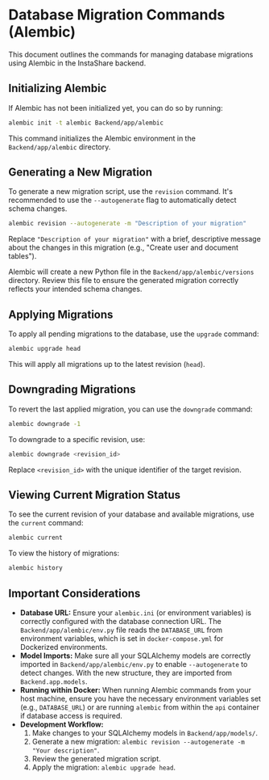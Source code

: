 # Database Migration Commands (Alembic)

This document outlines the commands for managing database migrations using Alembic in the InstaShare backend.

## Initializing Alembic

If Alembic has not been initialized yet, you can do so by running:

```bash
alembic init -t alembic Backend/app/alembic
```
This command initializes the Alembic environment in the `Backend/app/alembic` directory.

## Generating a New Migration

To generate a new migration script, use the `revision` command. It's recommended to use the `--autogenerate` flag to automatically detect schema changes.

```bash
alembic revision --autogenerate -m "Description of your migration"
```

Replace `"Description of your migration"` with a brief, descriptive message about the changes in this migration (e.g., "Create user and document tables").

Alembic will create a new Python file in the `Backend/app/alembic/versions` directory. Review this file to ensure the generated migration correctly reflects your intended schema changes.

## Applying Migrations

To apply all pending migrations to the database, use the `upgrade` command:

```bash
alembic upgrade head
```

This will apply all migrations up to the latest revision (`head`).

## Downgrading Migrations

To revert the last applied migration, you can use the `downgrade` command:

```bash
alembic downgrade -1
```

To downgrade to a specific revision, use:

```bash
alembic downgrade <revision_id>
```

Replace `<revision_id>` with the unique identifier of the target revision.

## Viewing Current Migration Status

To see the current revision of your database and available migrations, use the `current` command:

```bash
alembic current
```

To view the history of migrations:

```bash
alembic history
```

## Important Considerations

*   **Database URL:** Ensure your `alembic.ini` (or environment variables) is correctly configured with the database connection URL. The `Backend/app/alembic/env.py` file reads the `DATABASE_URL` from environment variables, which is set in `docker-compose.yml` for Dockerized environments.
*   **Model Imports:** Make sure all your SQLAlchemy models are correctly imported in `Backend/app/alembic/env.py` to enable `--autogenerate` to detect changes. With the new structure, they are imported from `Backend.app.models`.
*   **Running within Docker:** When running Alembic commands from your host machine, ensure you have the necessary environment variables set (e.g., `DATABASE_URL`) or are running `alembic` from within the `api` container if database access is required.
*   **Development Workflow:**
    1.  Make changes to your SQLAlchemy models in `Backend/app/models/`.
    2.  Generate a new migration: `alembic revision --autogenerate -m "Your description"`.
    3.  Review the generated migration script.
    4.  Apply the migration: `alembic upgrade head`.
